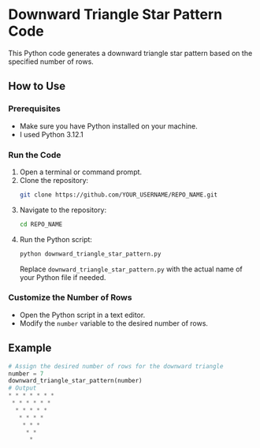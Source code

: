 # Downward Triangle Star Pattern Code

This Python code generates a downward triangle star pattern based on the specified number of rows.

## How to Use

### Prerequisites
- Make sure you have Python installed on your machine.
- I used Python 3.12.1

### Run the Code
1. Open a terminal or command prompt.
2. Clone the repository:
    ```bash
    git clone https://github.com/YOUR_USERNAME/REPO_NAME.git
    ```
3. Navigate to the repository:
    ```bash
    cd REPO_NAME
    ```
4. Run the Python script:
    ```bash
    python downward_triangle_star_pattern.py
    ```
   Replace `downward_triangle_star_pattern.py` with the actual name of your Python file if needed.

### Customize the Number of Rows
- Open the Python script in a text editor.
- Modify the `number` variable to the desired number of rows.

## Example
```python
# Assign the desired number of rows for the downward triangle
number = 7
downward_triangle_star_pattern(number)
# Output
* * * * * * * 
 * * * * * * 
  * * * * * 
   * * * * 
    * * * 
     * * 
      * 
